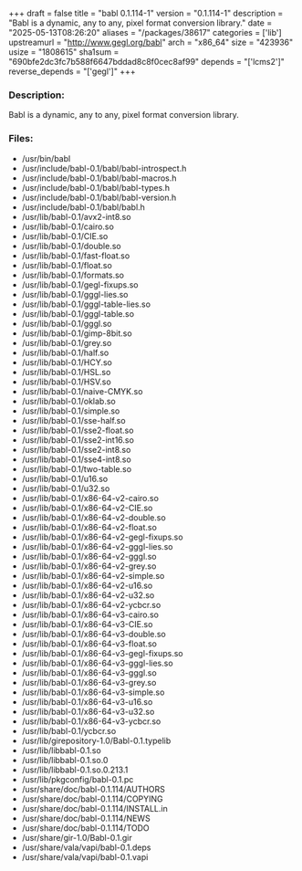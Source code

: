 +++
draft = false
title = "babl 0.1.114-1"
version = "0.1.114-1"
description = "Babl is a dynamic, any to any, pixel format conversion library."
date = "2025-05-13T08:26:20"
aliases = "/packages/38617"
categories = ['lib']
upstreamurl = "http://www.gegl.org/babl"
arch = "x86_64"
size = "423936"
usize = "1808615"
sha1sum = "690bfe2dc3fc7b588f6647bddad8c8f0cec8af99"
depends = "['lcms2']"
reverse_depends = "['gegl']"
+++
### Description: 
Babl is a dynamic, any to any, pixel format conversion library.

### Files: 
* /usr/bin/babl
* /usr/include/babl-0.1/babl/babl-introspect.h
* /usr/include/babl-0.1/babl/babl-macros.h
* /usr/include/babl-0.1/babl/babl-types.h
* /usr/include/babl-0.1/babl/babl-version.h
* /usr/include/babl-0.1/babl/babl.h
* /usr/lib/babl-0.1/avx2-int8.so
* /usr/lib/babl-0.1/cairo.so
* /usr/lib/babl-0.1/CIE.so
* /usr/lib/babl-0.1/double.so
* /usr/lib/babl-0.1/fast-float.so
* /usr/lib/babl-0.1/float.so
* /usr/lib/babl-0.1/formats.so
* /usr/lib/babl-0.1/gegl-fixups.so
* /usr/lib/babl-0.1/gggl-lies.so
* /usr/lib/babl-0.1/gggl-table-lies.so
* /usr/lib/babl-0.1/gggl-table.so
* /usr/lib/babl-0.1/gggl.so
* /usr/lib/babl-0.1/gimp-8bit.so
* /usr/lib/babl-0.1/grey.so
* /usr/lib/babl-0.1/half.so
* /usr/lib/babl-0.1/HCY.so
* /usr/lib/babl-0.1/HSL.so
* /usr/lib/babl-0.1/HSV.so
* /usr/lib/babl-0.1/naive-CMYK.so
* /usr/lib/babl-0.1/oklab.so
* /usr/lib/babl-0.1/simple.so
* /usr/lib/babl-0.1/sse-half.so
* /usr/lib/babl-0.1/sse2-float.so
* /usr/lib/babl-0.1/sse2-int16.so
* /usr/lib/babl-0.1/sse2-int8.so
* /usr/lib/babl-0.1/sse4-int8.so
* /usr/lib/babl-0.1/two-table.so
* /usr/lib/babl-0.1/u16.so
* /usr/lib/babl-0.1/u32.so
* /usr/lib/babl-0.1/x86-64-v2-cairo.so
* /usr/lib/babl-0.1/x86-64-v2-CIE.so
* /usr/lib/babl-0.1/x86-64-v2-double.so
* /usr/lib/babl-0.1/x86-64-v2-float.so
* /usr/lib/babl-0.1/x86-64-v2-gegl-fixups.so
* /usr/lib/babl-0.1/x86-64-v2-gggl-lies.so
* /usr/lib/babl-0.1/x86-64-v2-gggl.so
* /usr/lib/babl-0.1/x86-64-v2-grey.so
* /usr/lib/babl-0.1/x86-64-v2-simple.so
* /usr/lib/babl-0.1/x86-64-v2-u16.so
* /usr/lib/babl-0.1/x86-64-v2-u32.so
* /usr/lib/babl-0.1/x86-64-v2-ycbcr.so
* /usr/lib/babl-0.1/x86-64-v3-cairo.so
* /usr/lib/babl-0.1/x86-64-v3-CIE.so
* /usr/lib/babl-0.1/x86-64-v3-double.so
* /usr/lib/babl-0.1/x86-64-v3-float.so
* /usr/lib/babl-0.1/x86-64-v3-gegl-fixups.so
* /usr/lib/babl-0.1/x86-64-v3-gggl-lies.so
* /usr/lib/babl-0.1/x86-64-v3-gggl.so
* /usr/lib/babl-0.1/x86-64-v3-grey.so
* /usr/lib/babl-0.1/x86-64-v3-simple.so
* /usr/lib/babl-0.1/x86-64-v3-u16.so
* /usr/lib/babl-0.1/x86-64-v3-u32.so
* /usr/lib/babl-0.1/x86-64-v3-ycbcr.so
* /usr/lib/babl-0.1/ycbcr.so
* /usr/lib/girepository-1.0/Babl-0.1.typelib
* /usr/lib/libbabl-0.1.so
* /usr/lib/libbabl-0.1.so.0
* /usr/lib/libbabl-0.1.so.0.213.1
* /usr/lib/pkgconfig/babl-0.1.pc
* /usr/share/doc/babl-0.1.114/AUTHORS
* /usr/share/doc/babl-0.1.114/COPYING
* /usr/share/doc/babl-0.1.114/INSTALL.in
* /usr/share/doc/babl-0.1.114/NEWS
* /usr/share/doc/babl-0.1.114/TODO
* /usr/share/gir-1.0/Babl-0.1.gir
* /usr/share/vala/vapi/babl-0.1.deps
* /usr/share/vala/vapi/babl-0.1.vapi
